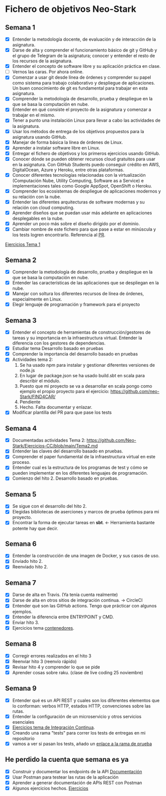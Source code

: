 # Fichero de objetivos Neo-Stark

## Semana 1
- [x] Entender la metodología docente, de evaluación y de interacción de la asignatura.
- [x] Darse de alta y comprender el funcionamiento básico de git y GitHub y el grupo de Telegram de la asignatura; conocer y entender el resto de los recursos de la asignatura.
- [x] Entender el concepto de software libre y su aplicación práctica en clase.
- [ ] Vernos las caras. Por ahora online.
- [x] Comenzar a usar git desde línea de órdenes y comprender su papel como sistema para trabajo colaborativo y despliegue de aplicaciones. Un buen conocimiento de git es fundamental para trabajar en esta asignatura.
- [x] Comprender la metodología de desarrollo, prueba y despliegue en la que se basa la computación en nube.
- [x] Entender en qué consiste el proyecto de la asignatura y comenzar a trabajar en el mismo.
- [x] Tener a punto una instalación Linux para llevar a cabo las actividades de la asignatura.
- [x] Usar los métodos de entrega de los objetivos propuestos para la asignatura usando GitHub.
- [x] Manejar de forma básica la línea de órdenes de Linux.
- [x] Aprender a instalar software libre en Linux.
- [x] Entregar el fichero de objetivos y los primeros ejercicios usando GitHub.
- [x] Conocer dónde se pueden obtener recursos cloud gratuitos para usar en la asignatura. Con GitHub Students puedo conseguir crédito en AWS, DigitalOcean, Azure y Heroku, entre otras plataformas.
- [x] Conocer diferentes tecnologías relacionadas con la virtualización (Computación Nube, Utility Computing, Software as a Service) e implementaciones tales como Google AppSpot, OpenShift o Heroku.
- [x] Comprender los ecosistemas de despliegue de aplicaciones modernos y su relación con la nube.
- [x] Entender las diferentes arquitecturas de software modernas y su relación con cloud computing.
- [x] Aprender diseños que se puedan usar más adelante en aplicaciones desplegables en la nube.
- [x] Aprender un poco más sobre el diseño dirigido por el dominio.
- [x] Cambiar nombre de este fichero para que pase a estar en minúscula y los tests logren encontrarlo. Referencia al [PR](https://github.com/JJ/CC-20-21/pull/89).

[Ejercicios Tema 1](https://github.com/Neo-Stark/Ejercicios-CC/blob/main/Tema1.md)

## Semana 2
- [x] Comprender la metodología de desarrollo, prueba y despliegue en la que se basa la computación en nube.
- [x] Entender las características de las aplicaciones que se despliegan en la nube.
- [x] Manejar con soltura los diferentes recursos de línea de órdenes, especialmente en Linux.
- [x] Elegir lenguaje de programación y framework para el proyecto

## Semana 3
- [x] Entender el concepto de herramientas de construcción/gestores de tareas y su importancia en la infraestructura virtual. Entender la diferencia con los gestores de dependencias.
- [x] Estudiar tema Desarrollo basado en pruebas
- [x] Comprender la importancia del desarrollo basado en pruebas
- [x] Actividades tema 2:
    1. Se ha usado npm para instalar y gestionar diferentes versiones de node.js
    2. En lugar de package.json se ha usado build.sbt en scala para describir el módulo.
    3. Puesto que mi proyecto se va a desarrollar en scala pongo como ejemplo el propio proyecto para el ejercicio: https://github.com/neo-Stark/FIND4CAR/
    4. Pendiente
    5. Hecho. Falta documentar y enlazar. 
- [x] Modificar plantilla del PR para que pase los tests

## Semana 4

- [x] Documentadas actividades Tema 2: https://github.com/Neo-Stark/Ejercicios-CC/blob/main/Tema2.md
- [x] Entender las claves del desarrollo basado en pruebas.
- [x] Comprender el paper fundamental de la infraestructura virtual en este proceso.
- [x] Entender cual es la estructura de los programas de test y cómo se pueden implementar en los diferentes lenguajes de programación.
- [x] Comienzo del hito 2. Desarrollo basado en pruebas.

## Semana 5

- [x] Se sigue con el desarrollo del hito 2.
- [x] Elegidas bibliotecas de aserciones y marcos de prueba óptimos para mi proyecto.
- [x] Encontrar la forma de ejecutar tareas en **sbt**. <- Herramienta bastante potente hay que decir.

## Semana 6

- [x] Entender la construcción de una imagen de Docker, y sus casos de uso.
- [x] Enviado hito 2.
- [x] Reenviado hito 2.

## Semana 7

- [x] Darse de alta en Travis. (Ya tenía cuenta realmente)
- [x] Darse de alta en otros sitios de integración continua. -> CircleCI
- [x] Entender qué son las GitHub actions. Tengo que prácticar con algunos ejemplos.
- [x] Entender la diferencia entre ENTRYPOINT y CMD.
- [x] Enviar hito 3.
- [x] Ejercicios tema [contenedores](https://github.com/Neo-Stark/Ejercicios-CC/blob/main/Tema3.md).

## Semana 8

- [x] Corregir errores realizados en el hito 3
- [x] Reenviar hito 3 (reenvío rápido)
- [x] Revisar hito 4 y comprender lo que se pide
- [x] Aprender cosas sobre raku. (clase de live coding 25 noviembre)

## Semana 9

- [x] Entender qué es un API REST y cuales son los diferentes elementos que lo conforman: verbos HTTP, estados HTTP, convenciones sobre las rutas.
- [x] Entender la configuración de un microservicio y otros servicios esenciales
- [x] [Ejercicios tema de Integración Continua](https://github.com/Neo-Stark/Ejercicios-CC/blob/main/Tema4.md).
- [x] Creando una rama "tests" para correr los tests de entregas en mi repositorio
- [x] vamos a ver si pasan los tests, añado un [enlace a la rama de prueba](https://github.com/Neo-Stark/CC-20-21/tree/tests)

## He perdido la cuenta que semana es ya

- [x] Construir y documentar los endpoints de la API [Documentación](https://documenter.getpostman.com/view/9052678/TWDTNeni)
- [x] Usar Postman para testear las rutas de la aplicación
- [x] Aprender a generar documentación de APIs REST con Postman
- [x] Algunos ejercicios hechos. [Ejercicios](https://github.com/Neo-Stark/Ejercicios-CC/blob/main/Tema5.md)